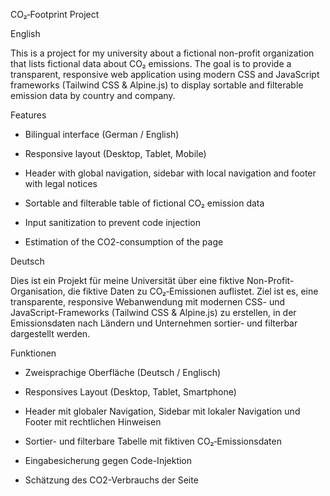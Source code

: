 CO₂‑Footprint Project

English

This is a project for my university about a fictional non-profit organization that lists fictional data about CO₂ emissions. The goal is to provide a transparent, responsive web application using modern CSS and JavaScript frameworks (Tailwind CSS & Alpine.js) to display sortable and filterable emission data by country and company.

Features

- Bilingual interface (German / English)

- Responsive layout (Desktop, Tablet, Mobile)

- Header with global navigation, sidebar with local navigation and footer with legal notices

- Sortable and filterable table of fictional CO₂ emission data

- Input sanitization to prevent code injection

- Estimation of the CO2-consumption of the page

Deutsch

Dies ist ein Projekt für meine Universität über eine fiktive Non-Profit-Organisation, die fiktive Daten zu CO₂‑Emissionen auflistet. Ziel ist es, eine transparente, responsive Webanwendung mit modernen CSS- und JavaScript-Frameworks (Tailwind CSS & Alpine.js) zu erstellen, in der Emissionsdaten nach Ländern und Unternehmen sortier- und filterbar dargestellt werden.

Funktionen

- Zweisprachige Oberfläche (Deutsch / Englisch)

- Responsives Layout (Desktop, Tablet, Smartphone)

- Header mit globaler Navigation, Sidebar mit lokaler Navigation und Footer mit rechtlichen Hinweisen

- Sortier- und filterbare Tabelle mit fiktiven CO₂‑Emissionsdaten

- Eingabesicherung gegen Code-Injektion

- Schätzung des CO2-Verbrauchs der Seite
